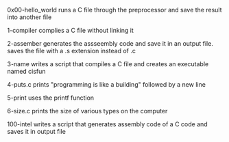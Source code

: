 0x00-hello_world runs a C file through the preprocessor and save the result into another file

1-compiler complies a C file without linking it

2-assember generates the assseembly code and save it in an output file. saves the file with a .s extension instead of .c

3-name writes a script that compiles a C file and creates an executable named cisfun

4-puts.c prints "programming is like a building" followed by a new line

5-print uses the printf function

6-size.c prints the size of various types on the computer

100-intel writes a script that generates assembly code of a C code and saves it in output file
